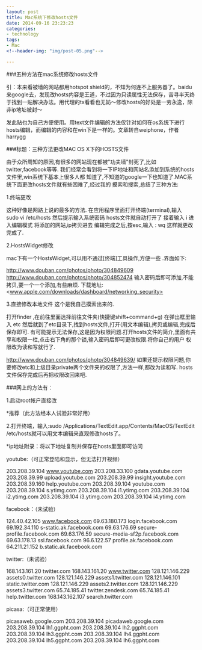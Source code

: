 ```yaml
---
layout: post
title: Mac系统下修改hosts文件
date: 2014-09-16 23:23:23
categories:
- technology
tags:
- Mac
<!--header-img: "img/post-05.png"-->

---
```


###五种方法在mac系统修改hosts文件

引：本来看被墙的网站都用hotspot shield的，不知为何连不上服务器了。baidu来google去，发现改hosts内容是王道，不过因为只读属性无法保存，苦寻半天终于找到一贴解决办法。用代理的tx看看也无妨～修改hosts的好处是一劳永逸，除非ip地址被封～ 


发此贴也为自己方便使用。用text文件编辑的方法仅针对如何在os系统下进行hosts编辑，而编辑的内容和在win下是一样的。文章转自weiphone，作者harrygg 


###标题：三种方法更改MAC OS X下的HOSTS文件 

由于众所周知的原因,有很多的网站现在都被"功夫墙"封死了,比如twitter,facebook等等. 
我们经常会看到将一下IP地址和网站名添加到系统的hosts文件里,win系统下基本上很多人都 
知道了,不知道的google一下也知道了.MAC系统下面更改hosts文件就有些困难了,经过我的 
摸索和搜索,总结了三种方法: 

1.终端更改
 
这种好像是网路上说的最多的方法. 
在应用程序里面打开终端(terminal),输入 
sudo vi /etc/hosts 
然后提示输入系统密码 
hosts文件就自动打开了 
接着输入 i 
进入编辑模式 
将添加的网站,ip拷贝进去 
编辑完成之后,按esc,输入 : wq 
这样就更改完成了. 

2.HostsWidget修改 

mac下有一个HostsWidget,可以用不通过[终端]工具操作,方便一些 .界面如下: 

<http://www.douban.com/photos/photo/304849609> 
<http://www.douban.com/photos/photo/304852474> 
输入密码后即可添加,不能拷贝,要一个一个添加,有些麻烦. 
下载地址:
<www.apple.com/downloads/dashboard/networking_security> 


3.直接修改本地文件 
这个是我自己摸索出来的. 

打开finder ,在前往里面选择前往文件夹(快捷键shift+command+g) 
在弹出框里输入 etc 然后就到了etc目录下,找到hosts文件,打开(用文本编辑),拷贝或编辑,完成后保存即可. 
有可能提示无法保存,这是因为权限问题.打开hosts文件的简介,里面有共享和权限一栏,点击右下角的那个锁,输入密码后即可更改权限.将你自己的用户
权限改为读和写就行了. 

http://www.douban.com/photos/photo/304849639/ 
如果还提示权限问题,你要修改etc和上级目录private两个文件夹的权限了,方法一样,都改为读和写. 
hosts文件保存完成后再把权限改回来吧. 





###网上的方法有： 


1.启动root帐户直接改 

*推荐（此方法经本人试验非常好用） 

2.打开终端，输入:sudo /Applications/TextEdit.app/Contents/MacOS/TextEdit /etc/hosts就可以用文本编辑来直观修改hosts了。 





*ip地址附录：将以下地址复制并保存在hosts里面即可访问 

youtube:（可正常登陆和显示，但无法打开视频） 

203.208.39.104 www.youtube.com 
203.208.33.100 gdata.youtube.com 
203.208.39.99 upload.youtube.com 
203.208.39.99 insight.youtube.com 
203.208.39.160 help.youtube.com 
203.208.39.104 youtube.com 
203.208.39.104 s.ytimg.com 
203.208.39.104 i1.ytimg.com 
203.208.39.104 i2.ytimg.com 
203.208.39.104 i3.ytimg.com 
203.208.39.104 i4.ytimg.com 

facebook：（未试验） 

124.40.42.105 www.facebook.com 
69.63.180.173 login.facebook.com 
69.192.34.110 s-static.ak.facebook.com 
69.63.176.69 secure-profile.facebook.com 
69.63.176.59 secure-media-sf2p.facebook.com 
69.63.178.13 ssl.facebook.com 
96.6.122.57 profile.ak.facebook.com 
64.211.21.152 b.static.ak.facebook.com 

twitter:（未试验） 

168.143.161.20 twitter.com 
168.143.161.20 www.twitter.com 
128.121.146.229 assets0.twitter.com 
128.121.146.229 assets1.twitter.com 
128.121.146.101 static.twitter.com 
128.121.146.229 assets2.twitter.com 
128.121.146.229 assets3.twitter.com 
65.74.185.41 twitter.zendesk.com 
65.74.185.41 help.twitter.com 
168.143.162.107 search.twitter.com 

picasa:（可正常使用） 

picasaweb.google.com 
203.208.39.104 picadaweb.google.com 
203.208.39.104 lh1.ggpht.com 
203.208.39.104 lh2.ggpht.com 
203.208.39.104 lh3.ggpht.com 
203.208.39.104 lh4.ggpht.com 
203.208.39.104 lh5.ggpht.com 
203.208.39.104 lh6.ggpht.com 